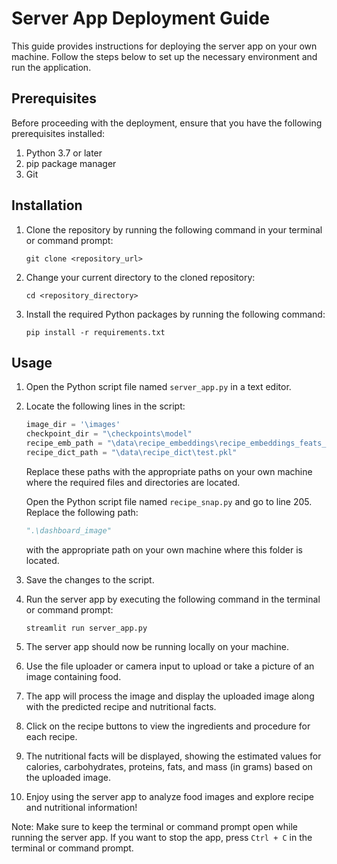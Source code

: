 # Server App Deployment Guide

This guide provides instructions for deploying the server app on your own machine. Follow the steps below to set up the necessary environment and run the application.

## Prerequisites

Before proceeding with the deployment, ensure that you have the following prerequisites installed:

1. Python 3.7 or later
2. pip package manager
3. Git

## Installation

1. Clone the repository by running the following command in your terminal or command prompt:
   ```
   git clone <repository_url>
   ```

2. Change your current directory to the cloned repository:
   ```
   cd <repository_directory>
   ```

3. Install the required Python packages by running the following command:
   ```
   pip install -r requirements.txt
   ```

## Usage

1. Open the Python script file named `server_app.py` in a text editor.

2. Locate the following lines in the script:

   ```python
   image_dir = '\images'
   checkpoint_dir = "\checkpoints\model"
   recipe_emb_path = "\data\recipe_embeddings\recipe_embeddings_feats_test.pkl" 
   recipe_dict_path = "\data\recipe_dict\test.pkl"
   ```

   Replace these paths with the appropriate paths on your own machine where the required files and directories are located.
   
   Open the Python script file named `recipe_snap.py` and go to line 205. Replace the following path:
   ```python
   ".\dashboard_image"
   ```
   with the appropriate path on your own machine where this folder is located.

3. Save the changes to the script.

4. Run the server app by executing the following command in the terminal or command prompt:
   ```
   streamlit run server_app.py
   ```

5. The server app should now be running locally on your machine.

6. Use the file uploader or camera input to upload or take a picture of an image containing food.

7. The app will process the image and display the uploaded image along with the predicted recipe and nutritional facts.

8. Click on the recipe buttons to view the ingredients and procedure for each recipe.

9. The nutritional facts will be displayed, showing the estimated values for calories, carbohydrates, proteins, fats, and mass (in grams) based on the uploaded image.

10. Enjoy using the server app to analyze food images and explore recipe and nutritional information!

Note: Make sure to keep the terminal or command prompt open while running the server app. If you want to stop the app, press `Ctrl + C` in the terminal or command prompt.
